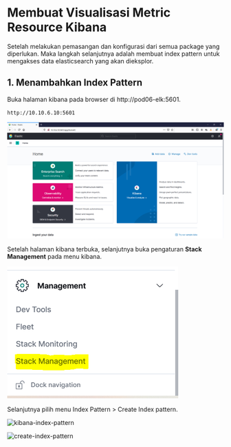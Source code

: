 # Membuat Visualisasi Metric Resource Kibana

Setelah melakukan pemasangan dan konfigurasi dari semua package yang diperlukan. Maka langkah selanjutnya adalah membuat index pattern untuk mengakses data elasticsearch yang akan dieksplor.

## 1. Menambahkan Index Pattern
Buka halaman kibana pada browser di http://pod06-elk:5601.

```sh
http://10.10.6.10:5601
```
![kibana-app](/capture/kibana-app-url.PNG)

Setelah halaman kibana terbuka, selanjutnya buka pengaturan **Stack Management** pada menu kibana.

![stack-management](/capture/stack-management-kibana.PNG)

Selanjutnya pilih menu Index Pattern > Create Index pattern.

![kibana-index-pattern](/capture/kibana-index-pattern.PNG)

![create-index-pattern](/capture/create-index-pattern.PNG)



